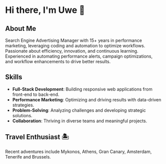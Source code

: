 # Hi there, I'm Uwe 👋

## About Me
Search Engine Advertising Manager with 15+ years in performance marketing, leveraging coding and automation to optimize workflows. Passionate about efficiency, innovation, and continuous learning. Experienced in automating performance alerts, campaign optimizations, and workflow enhancements to drive better results.

## Skills
- **Full-Stack Development**: Building responsive web applications from front-end to back-end.
- **Performance Marketing**: Optimizing and driving results with data-driven strategies.
- **Problem-Solving**: Analyzing challenges and developing strategic solutions.
- **Collaboration**: Thriving in diverse teams and meaningful projects.

## Travel Enthusiast 🏝️
Recent adventures include Mykonos, Athens, Gran Canary, Amsterdam, Tenerife and Brussels.
